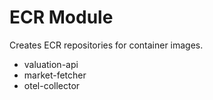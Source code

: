 # ECR Module

Creates ECR repositories for container images.
- valuation-api
- market-fetcher
- otel-collector

